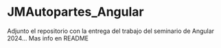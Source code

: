 # JMAutopartes_Angular
Adjunto el repositorio con la entrega del trabajo del seminario de Angular 2024... Mas info en README 
